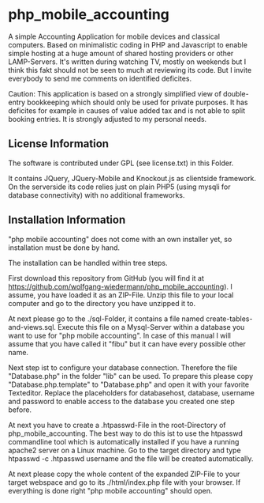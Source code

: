 php_mobile_accounting
=====================

A simple Accounting Application for mobile devices and classical computers.
Based on minimalistic coding in PHP and Javascript to enable simple hosting
at a huge amount of shared hosting providers or other LAMP-Servers.
It's written during watching TV, mostly on weekends but I think this fakt
should not be seen to much at reviewing its code. But I invite everybody to
send me comments on identified deficites.

Caution: This application is based on a strongly simplified view of double-entry 
bookkeeping which should only be used for private purposes. It has deficites
for example in causes of value added tax and is not able to split booking entries.
It is strongly adjusted to my personal needs.

License Information
-------------------

The software is contributed under GPL (see license.txt) in this Folder.

It contains JQuery, JQuery-Mobile and Knockout.js as clientside framework.
On the serverside its code relies just on plain PHP5 (using mysqli for 
database connectivity) with no additional frameworks.

Installation Information
------------------------

"php mobile accounting" does not come with an own installer yet, so installation must be done by hand.

The installation can be handled within tree steps.

First download this repository from GitHub (you will find it at https://github.com/wolfgang-wiedermann/php_mobile_accounting). I assume, you have loaded it as an ZIP-File. Unzip this file to your local computer and go to the directory you have unzipped it to.   

At next please go to the ./sql-Folder, it contains a file named create-tables-and-views.sql. Execute this file on a Mysql-Server within a database you want to use for "php mobile accounting". In case of this manual I will assume that you have called it "fibu" but it can have every possible other name.

Next step ist to configure your database connection. Therefore the file "Database.php" in the folder "lib" can be used. To prepare this please copy "Database.php.template" to "Database.php" and open it with your favorite Texteditor. Replace the placeholders for databasehost, database, username and password to enable access to the database you created one step before.

At next you have to create a .htpasswd-File in the root-Directory of php_mobile_accounting. The best way to do this ist to use the htpasswd commandline tool which is automatically
installed if you have a running apache2 server on a Linux machine. Go to the target directory and type htpasswd -c .htpasswd username and the file will be created automatically.

At next please copy the whole content of the expanded ZIP-File to your target webspace and go to its ./html/index.php file with your browser. If everything is done right "php mobile accounting" should open.


